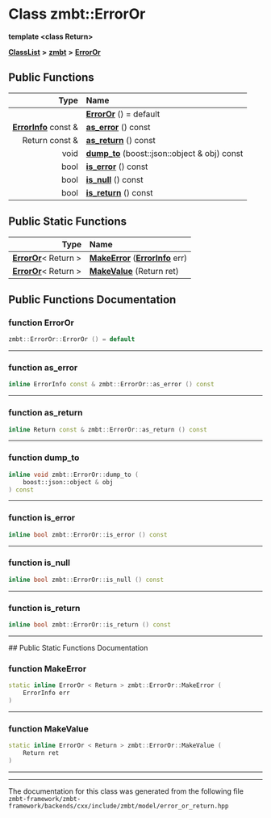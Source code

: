 

# Class zmbt::ErrorOr

**template &lt;class Return&gt;**



[**ClassList**](annotated.md) **>** [**zmbt**](namespacezmbt.md) **>** [**ErrorOr**](classzmbt_1_1ErrorOr.md)










































## Public Functions

| Type | Name |
| ---: | :--- |
|   | [**ErrorOr**](#function-erroror) () = default<br> |
|  [**ErrorInfo**](structzmbt_1_1ErrorInfo.md) const & | [**as\_error**](#function-as_error) () const<br> |
|  Return const & | [**as\_return**](#function-as_return) () const<br> |
|  void | [**dump\_to**](#function-dump_to) (boost::json::object & obj) const<br> |
|  bool | [**is\_error**](#function-is_error) () const<br> |
|  bool | [**is\_null**](#function-is_null) () const<br> |
|  bool | [**is\_return**](#function-is_return) () const<br> |


## Public Static Functions

| Type | Name |
| ---: | :--- |
|  [**ErrorOr**](classzmbt_1_1ErrorOr.md)&lt; Return &gt; | [**MakeError**](#function-makeerror) ([**ErrorInfo**](structzmbt_1_1ErrorInfo.md) err) <br> |
|  [**ErrorOr**](classzmbt_1_1ErrorOr.md)&lt; Return &gt; | [**MakeValue**](#function-makevalue) (Return ret) <br> |


























## Public Functions Documentation




### function ErrorOr 

```C++
zmbt::ErrorOr::ErrorOr () = default
```




<hr>



### function as\_error 

```C++
inline ErrorInfo const & zmbt::ErrorOr::as_error () const
```




<hr>



### function as\_return 

```C++
inline Return const & zmbt::ErrorOr::as_return () const
```




<hr>



### function dump\_to 

```C++
inline void zmbt::ErrorOr::dump_to (
    boost::json::object & obj
) const
```




<hr>



### function is\_error 

```C++
inline bool zmbt::ErrorOr::is_error () const
```




<hr>



### function is\_null 

```C++
inline bool zmbt::ErrorOr::is_null () const
```




<hr>



### function is\_return 

```C++
inline bool zmbt::ErrorOr::is_return () const
```




<hr>
## Public Static Functions Documentation




### function MakeError 

```C++
static inline ErrorOr < Return > zmbt::ErrorOr::MakeError (
    ErrorInfo err
) 
```




<hr>



### function MakeValue 

```C++
static inline ErrorOr < Return > zmbt::ErrorOr::MakeValue (
    Return ret
) 
```




<hr>

------------------------------
The documentation for this class was generated from the following file `zmbt-framework/zmbt-framework/backends/cxx/include/zmbt/model/error_or_return.hpp`

